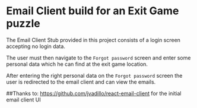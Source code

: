 # Email Client build for an Exit Game puzzle
The Email Client Stub provided in this project consists of a login screen accepting no login data.

The user must then navigate to the `Forgot password` screen and enter some personal data which he can find at the exit game location.

After entering the right personal data on the `Forgot password` screen the user is redirected to the email client and can view the emails.

##Thanks to:
https://github.com/jvadillo/react-email-client for the initial email client UI